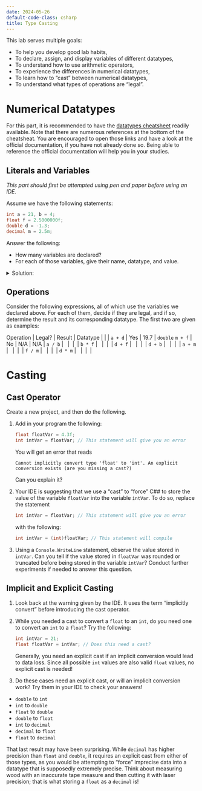 ```yaml
---
date: 2024-05-26
default-code-class: csharp
title: Type Casting
---
```


This lab serves multiple goals:

- To help you develop good lab habits,
- To declare, assign, and display variables of different datatypes,
- To understand how to use arithmetic operators,
- To experience the differences in numerical datatypes,
- To learn how to “cast” between numerical datatypes,
- To understand what types of operations are “legal”.

# Numerical Datatypes

For this part, it is recommended to have the [datatypes
cheatsheet](../../datatypes_in_csharp.html) readily available. Note that
there are numerous references at the bottom of the cheatsheat. You are
encouraged to open those links and have a look at the official
documentation, if you have not already done so. Being able to reference
the official documentation will help you in your studies.

## Literals and Variables

*This part should first be attempted using pen and paper before using an
IDE.*

Assume we have the following statements:

``` csharp
int a = 21, b = 4;
float f = 2.5000000f;
double d = -1.3;
decimal m = 2.5m;
```

Answer the following:

- How many variables are declared?
- For each of those variables, give their name, datatype, and value.

<details>
<summary>
Solution:
</summary>

There are 5 variables.

Name \| Datatype \| Value \| \|  
`a` \| `int` \| 21 `b` \| `int` \| 4 `f` \| `float` \| 2.5000000 `d` \|
`double` \| -1.3 `m` \| `decimal` \| 2.5
</details>

## Operations

Consider the following expressions, all of which use the variables we
declared above. For each of them, decide if they are legal, and if so,
determine the result and its corresponding datatype. The first two are
given as examples:

Operation \| Legal? \| Result \| Datatype \| \| \| `a + d` \| Yes \|
$19.7$ \| `double` `m + f` \| No \| N/A \| N/A \| `a / b` \|   \|  \|
 \| `b * f` \|   \|  \|  \| `d + f` \|   \|  \|  \| `d + b` \|   \|  \|
 \| `a + m` \|   \|  \|  \| `f / m` \|   \|  \|  \| `d * m` \|   \|  \|
 \|

# Casting

## Cast Operator

Create a new project, and then do the following.

1.  Add in your program the following:

    ``` csharp
    float floatVar = 4.3f;
    int intVar = floatVar; // This statement will give you an error
    ```

    You will get an error that reads

    ``` text
    Cannot implicitly convert type 'float' to 'int'. An explicit conversion exists (are you missing a cast?)
    ```

    Can you explain it?

2.  Your IDE is suggesting that we use a “cast” to “force” C## to store
    the value of the variable `floatVar` into the variable `intVar`. To
    do so, replace the statement

    ``` csharp
    int intVar = floatVar; // This statement will give you an error
    ```

    with the following:

    ``` csharp
    int intVar = (int)floatVar; // This statement will compile
    ```

3.  Using a `Console.WriteLine` statement, observe the value stored in
    `intVar`. Can you tell if the value stored in `floatVar` was rounded
    or truncated before being stored in the variable `intVar`? Conduct
    further experiments if needed to answer this question.

## Implicit and Explicit Casting

1.  Look back at the warning given by the IDE. It uses the term
    “implicitly convert” before introducing the cast operator.

2.  While you needed a cast to convert a `float` to an `int`, do you
    need one to convert an `int` to a `float`? Try the following:

    ``` csharp
    int intVar = 21;
    float floatVar = intVar; // Does this need a cast?
    ```

    Generally, you need an explicit cast if an implicit conversion would
    lead to data loss. Since all possible `int` values are also valid
    `float` values, no explicit cast is needed!

3.  Do these cases need an explicit cast, or will an implicit conversion
    work? Try them in your IDE to check your answers!

- `double` to `int`
- `int` to `double`
- `float` to `double`
- `double` to `float`
- `int` to `decimal`
- `decimal` to `float`
- `float` to `decimal`

That last result may have been surprising. While `decimal` has higher
precision than `float` and `double`, it requires an explicit cast from
either of those types, as you would be attempting to “force” imprecise
data into a datatype that is supposedly extremely precise. Think about
measuring wood with an inaccurate tape measure and then cutting it with
laser precision; that is what storing a `float` as a `decimal` is!
